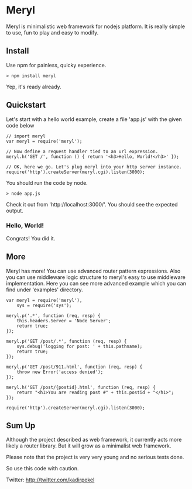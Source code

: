 Meryl
=====

Meryl is minimalistic web framework for nodejs platform.
It is really simple to use, fun to play and easy to modify.

Install
-------

Use npm for painless, quicky experience.

	> npm install meryl

Yep, it's ready already.

Quickstart
----------

Let's start with a hello world example, create a file 'app.js' with the given code below

	// import meryl
	var meryl = require('meryl');
	
	// Now define a request handler tied to an url expression.
	meryl.h('GET /', function () { return '<h3>Hello, World!</h3>' });
	
	// OK, here we go. Let's plug meryl into your http server instance.
	require('http').createServer(meryl.cgi).listen(3000);

You should run the code by node.

	> node app.js

	
Check it out from 'http://localhost:3000/'.
You should see the expected output.

### Hello, World! ###

Congrats! You did it.

More
----

Meryl has more! You can use advanced router pattern expressions. Also you can use
middleware logic structure to meryl's easy to use middleware implementation. Here you
can see more advanced example which you can find under 'examples' directory.

	var meryl = require('meryl'),
		sys = require('sys');
	
	meryl.p('.*', function (req, resp) {
		this.headers.Server = 'Node Server';
		return true;
	});
	
	meryl.p('GET /post/.*', function (req, resp) {
		sys.debug('logging for post: ' + this.pathname);
		return true;
	});
	
	meryl.p('GET /post/911.html', function (req, resp) {
		throw new Error('access denied');
	});
	
	meryl.h('GET /post/{postid}.html', function (req, resp) {
		return "<h1>You are reading post #" + this.postid + "</h1>";
	});
	
	require('http').createServer(meryl.cgi).listen(3000);

Sum Up
------

Although the project described as web framework, it currently acts more likely a
router library. But it will grow as a minimalist web framework.

Please note that the project is very very young and no serious tests done.

So use this code with caution.

Twitter: <http://twitter.com/kadirpekel>

